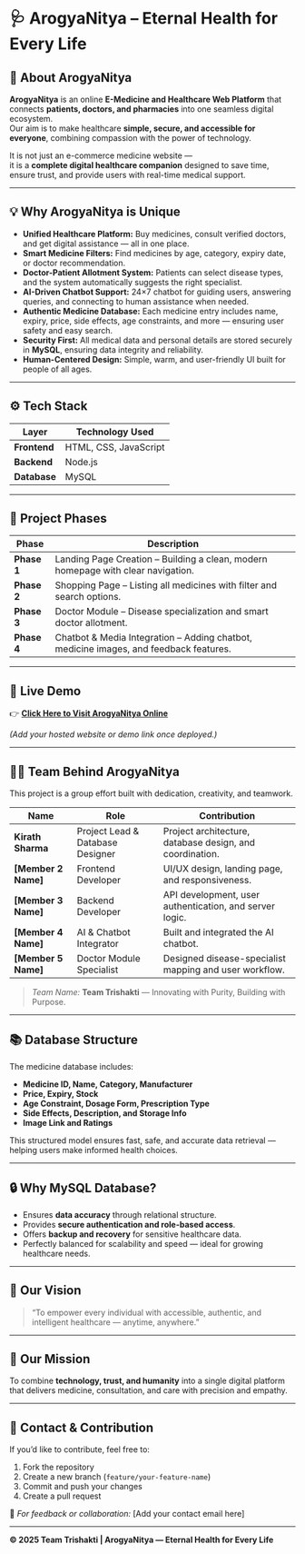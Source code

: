 # 🩺 ArogyaNitya – Eternal Health for Every Life
## 🌿 About ArogyaNitya

**ArogyaNitya** is an online **E-Medicine and Healthcare Web Platform** that connects **patients, doctors, and pharmacies** into one seamless digital ecosystem.  
Our aim is to make healthcare **simple, secure, and accessible for everyone**, combining compassion with the power of technology.

It is not just an e-commerce medicine website —  
it is a **complete digital healthcare companion** designed to save time, ensure trust, and provide users with real-time medical support.

---

## 💡 Why ArogyaNitya is Unique

- **Unified Healthcare Platform:** Buy medicines, consult verified doctors, and get digital assistance — all in one place.  
- **Smart Medicine Filters:** Find medicines by age, category, expiry date, or doctor recommendation.  
- **Doctor-Patient Allotment System:** Patients can select disease types, and the system automatically suggests the right specialist.  
- **AI-Driven Chatbot Support:** 24×7 chatbot for guiding users, answering queries, and connecting to human assistance when needed.  
- **Authentic Medicine Database:** Each medicine entry includes name, expiry, price, side effects, age constraints, and more — ensuring user safety and easy search.  
- **Security First:** All medical data and personal details are stored securely in **MySQL**, ensuring data integrity and reliability.  
- **Human-Centered Design:** Simple, warm, and user-friendly UI built for people of all ages.

---

## ⚙️ Tech Stack

| Layer | Technology Used |
|-------|------------------|
| **Frontend** | HTML, CSS, JavaScript |
| **Backend** | Node.js |
| **Database** | MySQL |

---

## 🧩 Project Phases

| Phase | Description |
|--------|--------------|
| **Phase 1** | Landing Page Creation – Building a clean, modern homepage with clear navigation. |
| **Phase 2** | Shopping Page – Listing all medicines with filter and search options. |
| **Phase 3** | Doctor Module – Disease specialization and smart doctor allotment. |
| **Phase 4** | Chatbot & Media Integration – Adding chatbot, medicine images, and feedback features. |

---

## 🔗 Live Demo

👉 [**Click Here to Visit ArogyaNitya Online**](Add_Your_Website_Link_Here)

*(Add your hosted website or demo link once deployed.)*

---

## 👨‍💻 Team Behind ArogyaNitya

This project is a group effort built with dedication, creativity, and teamwork.

| Name | Role | Contribution |
|------|------|---------------|
| **Kirath Sharma** | Project Lead & Database Designer | Project architecture, database design, and coordination. |
| **[Member 2 Name]** | Frontend Developer | UI/UX design, landing page, and responsiveness. |
| **[Member 3 Name]** | Backend Developer | API development, user authentication, and server logic. |
| **[Member 4 Name]** | AI & Chatbot Integrator | Built and integrated the AI chatbot. |
| **[Member 5 Name]** | Doctor Module Specialist | Designed disease-specialist mapping and user workflow. |

> *Team Name:* **Team Trishakti** — Innovating with Purity, Building with Purpose.

---

## 📚 Database Structure

The medicine database includes:
- **Medicine ID, Name, Category, Manufacturer**
- **Price, Expiry, Stock**
- **Age Constraint, Dosage Form, Prescription Type**
- **Side Effects, Description, and Storage Info**
- **Image Link and Ratings**

This structured model ensures fast, safe, and accurate data retrieval — helping users make informed health choices.

---

## 🔒 Why MySQL Database?

- Ensures **data accuracy** through relational structure.  
- Provides **secure authentication and role-based access**.  
- Offers **backup and recovery** for sensitive healthcare data.  
- Perfectly balanced for scalability and speed — ideal for growing healthcare needs.

---

## 🧠 Our Vision

> “To empower every individual with accessible, authentic, and intelligent healthcare — anytime, anywhere.”

---

## 🩷 Our Mission

To combine **technology, trust, and humanity** into a single digital platform that delivers medicine, consultation, and care with precision and empathy.

---

## 📩 Contact & Contribution

If you’d like to contribute, feel free to:
1. Fork the repository  
2. Create a new branch (`feature/your-feature-name`)  
3. Commit and push your changes  
4. Create a pull request  

💌 *For feedback or collaboration:* [Add your contact email here]

---

**© 2025 Team Trishakti | ArogyaNitya — Eternal Health for Every Life**
